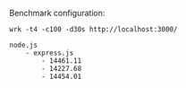 Benchmark configuration:

```
wrk -t4 -c100 -d30s http://localhost:3000/
```

```
node.js
    - express.js
        - 14461.11
        - 14227.68
        - 14454.01
```